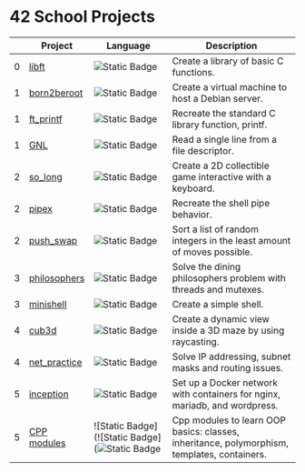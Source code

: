 # 42 School Projects

| | Project | Language | Description |
|--------|---------|----------|-------------|
| 0 | [libft](https://github.com/DiAraz/42_school_projects/tree/main/libft)               | ![Static Badge](https://img.shields.io/badge/C-0D1117?style=for-the-badge&logo=c&logoColor=blue) | Create a library of basic C functions. |
| 1 | [born2beroot](https://github.com/DiAraz/42_school_projects/tree/main/Born2beroot)   | ![Static Badge](https://img.shields.io/badge/shell-0D1117?style=for-the-badge&logo=gnu-bash&logoColor=white) | Create a virtual machine to host a Debian server. |
| 1 | [ft_printf](https://github.com/DiAraz/42_school_projects/tree/main/ft_printf)       | ![Static Badge](https://img.shields.io/badge/C-0D1117?style=for-the-badge&logo=c&logoColor=blue) | Recreate the standard C library function, printf. |
| 1 | [GNL](https://github.com/DiAraz/42_school_projects/tree/main/get_next_line)         | ![Static Badge](https://img.shields.io/badge/C-0D1117?style=for-the-badge&logo=c&logoColor=blue)          | Read a single line from a file descriptor. |
| 2 | [so_long](https://github.com/DiAraz/42_school_projects/tree/main/so_long)         | ![Static Badge](https://img.shields.io/badge/C-0D1117?style=for-the-badge&logo=c&logoColor=blue) | Create a 2D collectible game interactive with a keyboard. |
| 2 | [pipex](https://github.com/DiAraz/42_school_projects/tree/main/pipex)               | ![Static Badge](https://img.shields.io/badge/C-0D1117?style=for-the-badge&logo=c&logoColor=blue) | Recreate the shell pipe behavior. |
| 2 | [push_swap](https://github.com/DiAraz/42_school_projects/tree/main/push_swap)       | ![Static Badge](https://img.shields.io/badge/C-0D1117?style=for-the-badge&logo=c&logoColor=blue) | Sort a list of random integers in the least amount of moves possible. |
| 3 | [philosophers](https://github.com/DiAraz/42_school_projects/tree/main/philosophers) | ![Static Badge](https://img.shields.io/badge/C-0D1117?style=for-the-badge&logo=c&logoColor=blue) | Solve the dining philosophers problem with threads and mutexes. |
| 3 | [minishell](https://github.com/DiAraz/42_school_projects/tree/main/minishell) | ![Static Badge](https://img.shields.io/badge/C-0D1117?style=for-the-badge&logo=c&logoColor=blue) | Create a simple shell. |
| 4 | [cub3d](https://github.com/DiAraz/42_school_projects/tree/main/cub3d) | ![Static Badge](https://img.shields.io/badge/C-0D1117?style=for-the-badge&logo=c&logoColor=blue) | Create a dynamic view inside a 3D maze by using raycasting. |
| 4 | [net_practice](https://github.com/DiAraz/42_school_projects/tree/main/net_practice) | ![Static Badge](https://img.shields.io/badge/shell-0D1117?style=for-the-badge&logo=gnu-bash&logoColor=white) | Solve IP addressing, subnet masks and routing issues. |
| 5 | [inception](https://github.com/DiAraz/42_school_projects/tree/main/inception) | ![Static Badge](https://img.shields.io/badge/shell-0D1117?style=for-the-badge&logo=gnu-bash&logoColor=white) | Set up a Docker network with containers for nginx, mariadb, and wordpress. |
| 5 | [CPP modules](https://github.com/DiAraz/42_school_projects/tree/main/cpp) | ![Static Badge](![Static Badge](![Static Badge](https://img.shields.io/badge/C%2B%2B-black?style=for-the-badge&logo=C%2B%2B&logoColor=blue) | Cpp modules to learn OOP basics: classes, inheritance, polymorphism, templates, containers. |


